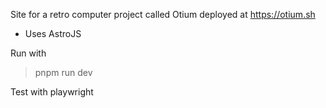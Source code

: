 Site for a retro computer project called Otium deployed at https://otium.sh

- Uses AstroJS

Run with

> pnpm run dev

Test with playwright
